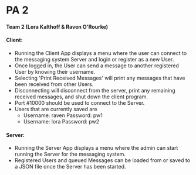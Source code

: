 # PA 2
#### Team 2 (Lora Kalthoff & Raven O'Rourke)

#### Client:
 - Running the Client App displays a menu where the user can connect to the messaging system Server 
   and login or register as a new User. 
 -  Once logged in, the User can send a message to another registered User
   by knowing their username.
 - Selecting 'Print Received Messages' will print any messages that have been received
   from other Users.
 - Disconnecting will disconnect from the server, print any remaining received messages, and
   shut down the client program.
 - Port #10000 should be used to connect to the Server.
 - Users that are currently saved are
   - Username: raven Password: pw1
   - Username: lora  Password: pw2


#### Server:
 - Running the Server App displays a menu where the admin can start running the Server for the messaging system.
 - Registered Users and queued Messages can be loaded from or saved to a JSON file once the Server has been started.

